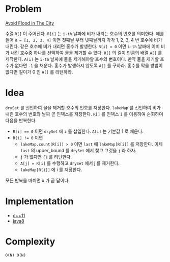# Problem

[Avoid Flood in The City](https://leetcode.com/problems/avoid-flood-in-the-city/)

수열 `R[]` 이 주어진다. `R[i]` 는 `i-th` 날짜에 비가 내리는 호수의
번호를 의미한다. 예를 들어 `R = [1, 2, 3, 4]` 이면 첫째날 부터
넷째날까지 각각 1, 2, 3, 4 번 호수에 비가 내린다. 같은 호수에 비가
내리면 홍수가 발생한다.  `R[i] = 0` 이면 `i-th` 날짜에 이미 비가 내린
호수중 하나를 선택하여 물을 제거할 수 있다. `R[]` 의 길이 만큼의 배열
`A[]` 를 제작한다. `A[i]` 는 `i-th` 날짜에 물을 제거해야할 호수의
번호이다. 만약 물을 제거할 호수가 없다면 `-1` 을 채운다. 홍수가
발생하지 않도록 `A[]` 를 구하라. 홍수를 막을 방법이 없다면 길이가 0 인
`A[]` 를 리턴하라.

# Idea

`drySet` 를 선언하여 물을 제거할 호수의 번호를 저장한다.  `lakeMap` 를
선언하여 비가 내린 호수의 번호와 날짜 곧 인덱스를 저장한다.  `R[]` 를
인덱스 `i` 를 이용하여 순회하며 다음을 반복한다.

* `R[i] == 0` 이면 `drySet` 에 `i` 를 삽입한다. `A[i]` 는 기본값 1 로 채운다. 
* `R[i] != 0` 이면
  * `lakeMap.count(R[i]) > 0` 이면 `last` 에 `lakeMap[R[i]]` 를
    저장한다. 이제 `last` 의 upper_bound 를 `drySet` 에서 찾고 그것을 `j`
    라 하자. 
  * `j` 가 없다면 `{}` 를 리턴한다.
  * `A[j] = R[i]` 를 수행하고 `drySet` 에서 j 를 제거한다.
  * `lakeMap[R[i]]` 에 i 를 저장한다.
  
모든 반복을 마치면 `A` 가 곧 답이다.

# Implementation

* [c++11](a.cpp)
* [java8](Solution.java)

# Complexity

```
O(N) O(N)
```
